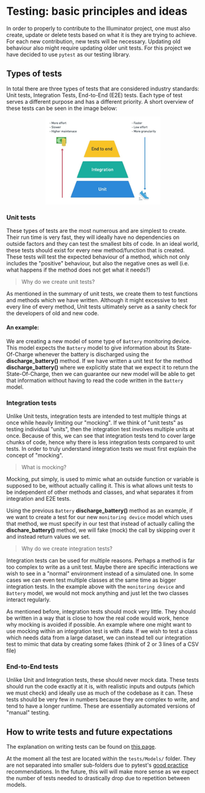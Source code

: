 # Testing: basic principles and ideas
In order to properly to contribute to the Illuminator project, one must also create, update or delete tests based on what it is they are trying to achieve. For each new contribution, new tests will be necessary. Updating old behaviour also might require updating older unit tests. For this project we have decided to use `pytest` as our testing library.

## Types of tests
In total there are three types of tests that are considered industry standards: Unit tests, Integration Tests, End-to-End (E2E) tests. Each type of test serves a different purpose and has a different priority. A short overview of these tests can be seen in the image below:

<div align="center">
	<img align="center" src="../_static/img/testing_pyramid.jpg" width="300">
</div>


### Unit tests
These types of tests are the most numerous and are simplest to create. Their run time is very fast, they will ideally have no dependencies on outside factors and they can test the smallest bits of code. In an ideal world, these tests should exist for every new method/function that is created. These tests will test the expected behaviour of a method, which not only includes the "positive" behaviour, but also the negative ones as well (i.e. what happens if the method does not get what it needs?)

> Why do we create unit tests?

As mentioned in the summary of unit tests, we create them to test functions and methods which we have written. Although it might excessive to test every line of every method, Unit tests ultimately serve as a sanity check for the developers of old and new code.

#### An example:
We are creating a new model of some type of `Battery` monitoring device. This model expects the `Battery` model to give information about its State-Of-Charge whenever the battery is discharged using the **discharge_battery()** method. If we have written a unit test for the method **discharge_battery()** where we explicitly state that we expect it to return the State-Of-Charge, then we can guarantee our new model will be able to get that information without having to read the code written in the `Battery` model.

### Integration tests

Unlike Unit tests, integration tests are intended to test multiple things at once while heavily limiting our "mocking". If we think of "unit tests" as testing individual "units", then the integration test involves multiple units at once. Because of this, we can see that integration tests tend to cover large chunks of code, hence why there is less integration tests compared to unit tests. In order to truly understand integration tests we must first explain the concept of "mocking".

> What is mocking?

Mocking, put simply, is used to mimic what an outside function or variable is supposed to be, without actually calling it. This is what allows unit tests to be independent of other methods and classes, and what separates it from integration and E2E tests. 

Using the previous `Battery` **discharge_battery()** method as an example, if we want to create a test for our new `monitoring device` model which uses that method, we must specify in our test that instead of actually calling the **dischare_battery()** method, we will fake (mock) the call by skipping over it and instead return values we set. 

> Why do we create integration tests?

Integration tests can be used for multiple reasons. Perhaps a method is far too complex to write as a unit test. Maybe there are specific interactions we wish to see in a "normal" environment instead of a simulated one. In some cases we can even test multiple classes at the same time as bigger integration tests. In the example above with the `monitoring device` and `Battery` model, we would not mock anything and just let the two classes interact regularly.

As mentioned before, integration tests should mock very little. They should be written in a way that is close to how the real code would work, hence why mocking is avoided if possible. An example where one might want to use mocking within an integration test is with data. If we wish to test a class which needs data from a large dataset, we can instead tell our integration test to mimic that data by creating some fakes (think of 2 or 3 lines of a CSV file)

### End-to-End tests
Unlike Unit and Integration tests, these should never mock data. These tests should run the code exactly at it is, with realistic inputs and outputs (which we must check) and ideally use as much of the codebase as it can. These tests should be very few in numbers because they are complex to write, and tend to have a longer runtime. These are essentially automated versions of "manual" testing.


## How to write tests and future expectations
The explanation on writing tests can be found on [this page](writing-tests.md).

At the moment all the test are located within the `tests/Models/` folder. They are not separated into smaller sub-folders due to pytest's [good practice](https://docs.pytest.org/en/7.1.x/explanation/goodpractices.html) recommendations. In the future, this will will make more sense as we expect the number of tests needed to drastically drop due to repetition between models.


